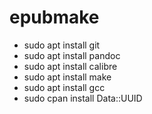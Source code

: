 # epubmake

* sudo apt install git
* sudo apt install pandoc
* sudo apt install calibre
* sudo apt install make
* sudo apt install gcc
* sudo cpan install Data::UUID


